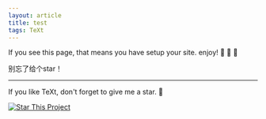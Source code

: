 ```yaml
---
layout: article
title: test
tags: TeXt
---
```


If you see this page, that means you have setup your site. enjoy! :ghost: :ghost: :ghost:

别忘了给个star！

<!--more-->

---

If you like TeXt, don't forget to give me a star. :star2:

[![Star This Project](https://img.shields.io/github/stars/kitian616/jekyll-TeXt-theme.svg?label=Stars&style=social)](https://github.com/kitian616/jekyll-TeXt-theme/)
